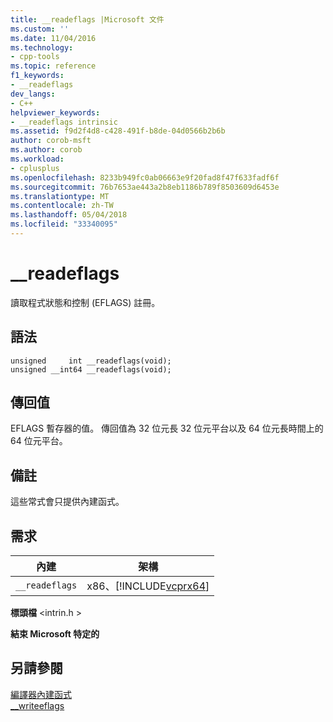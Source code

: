 ```yaml
---
title: __readeflags |Microsoft 文件
ms.custom: ''
ms.date: 11/04/2016
ms.technology:
- cpp-tools
ms.topic: reference
f1_keywords:
- __readeflags
dev_langs:
- C++
helpviewer_keywords:
- __readeflags intrinsic
ms.assetid: f9d2f4d8-c428-491f-b8de-04d0566b2b6b
author: corob-msft
ms.author: corob
ms.workload:
- cplusplus
ms.openlocfilehash: 8233b949fc0ab06663e9f20fad8f47f633fadf6f
ms.sourcegitcommit: 76b7653ae443a2b8eb1186b789f8503609d6453e
ms.translationtype: MT
ms.contentlocale: zh-TW
ms.lasthandoff: 05/04/2018
ms.locfileid: "33340095"
---
```

# <a name="readeflags"></a>__readeflags
讀取程式狀態和控制 (EFLAGS) 註冊。  
  
## <a name="syntax"></a>語法  
  
```  
unsigned     int __readeflags(void);  
unsigned __int64 __readeflags(void);  
```  
  
## <a name="return-value"></a>傳回值  
 EFLAGS 暫存器的值。 傳回值為 32 位元長 32 位元平台以及 64 位元長時間上的 64 位元平台。  
  
## <a name="remarks"></a>備註  
 這些常式會只提供內建函式。  
  
## <a name="requirements"></a>需求  
  
|內建|架構|  
|---------------|------------------|  
|`__readeflags`|x86、[!INCLUDE[vcprx64](../assembler/inline/includes/vcprx64_md.md)]|  
  
 **標頭檔** \<intrin.h >  
  
**結束 Microsoft 特定的**  
  
## <a name="see-also"></a>另請參閱  
 [編譯器內建函式](../intrinsics/compiler-intrinsics.md)   
 [__writeeflags](../intrinsics/writeeflags.md)